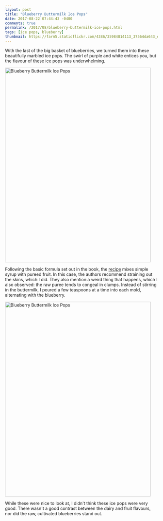 ```yaml
---
layout: post
title: "Blueberry Buttermilk Ice Pops"
date: 2017-08-22 07:44:43 -0400
comments: true
permalink: /2017/08/blueberry-buttermilk-ice-pops.html
tags: [ice pops, blueberry]
thumbnail: https://farm5.staticflickr.com/4386/35984814113_37564da643_q.jpg
---
```


With the last of the big basket of blueberries, we turned them into these
beautifully marbled ice pops. The swirl of purple and white entices you, 
but the flavour of these ice pops was underwhelming.

<a data-flickr-embed="true"  href="https://www.flickr.com/photos/gnuf/36623591012/in/photostream/" title="Blueberry Buttermilk Ice Pops"><img src="https://farm5.staticflickr.com/4366/36623591012_f835591ba7_z.jpg" width="480" height="640" alt="Blueberry Buttermilk Ice Pops"></a><script async src="//embedr.flickr.com/assets/client-code.js" charset="utf-8"></script>

Following the basic formula set out in the book, the [recipe](http://www.nola.com/food/index.ssf/2012/05/blueberry_buttermilk_ice_pops_1.html) mixes simple syrup with pureed fruit. In this case,
the authors recommend straining out the skins, which I did. They also
mention a weird thing that happens, which I also observed: the raw puree
tends to congeal in clumps. Instead of stirring in the buttermilk, I
poured a few teaspoons at a time into each mold, alternating with
the blueberry.

<a data-flickr-embed="true"  href="https://www.flickr.com/photos/gnuf/35984814113/in/photostream/" title="Blueberry Buttermilk Ice Pops"><img src="https://farm5.staticflickr.com/4386/35984814113_37564da643_z.jpg" width="480" height="640" alt="Blueberry Buttermilk Ice Pops"></a><script async src="//embedr.flickr.com/assets/client-code.js" charset="utf-8"></script>

While these were nice to look at, I didn't think these ice pops were
very good. There wasn't a good contrast between the dairy and fruit
flavours, nor did the raw, cultivated blueberries stand out.
